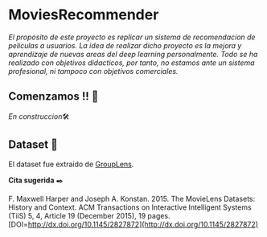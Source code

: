 ﻿# MoviesRecommender

*El proposito de este proyecto es replicar un sistema de recomendacion de peliculas a usuarios. 
La idea de realizar dicho proyecto es la mejora y aprendizaje de nuevas areas del deep learning personalmente.
Todo se ha realizado con objetivos didacticos, por tanto, no estamos ante un sistema profesional, ni tampoco con objetivos comerciales.*

## Comenzamos !! 🚀
*En construccion*🛠️

## Dataset 📄

El dataset fue extraído de [GroupLens](https://grouplens.org/).

**Cita sugerida** ✒️

F. Maxwell Harper and Joseph A. Konstan. 2015. The MovieLens Datasets: History and Context. ACM Transactions on Interactive Intelligent Systems (TiiS) 5, 4, Article 19 (December 2015), 19 pages. [DOI=http://dx.doi.org/10.1145/2827872](http://dx.doi.org/10.1145/2827872)
